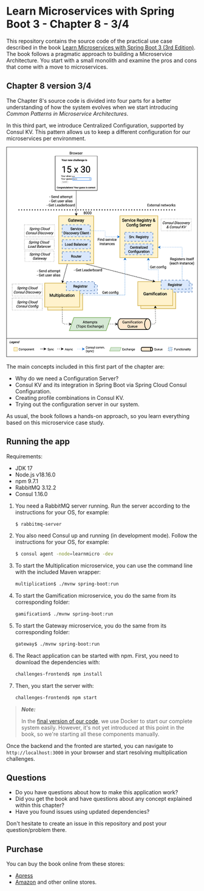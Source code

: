 # Learn Microservices with Spring Boot 3 - Chapter 8 - 3/4
This repository contains the source code of the practical use case described in the book [Learn Microservices with Spring Boot 3 (3rd Edition)](https://link.springer.com/book/10.1007/978-1-4842-9757-5).
The book follows a pragmatic approach to building a Microservice Architecture. You start with a small monolith and examine the pros and cons that come with a move to microservices.

## Chapter 8 version 3/4

The Chapter 8's source code is divided into four parts for a better understanding of how the system evolves when we start introducing _Common Patterns in Microservice Architectures_.

In this third part, we introduce Centralized Configuration, supported by Consul KV. This pattern allows us to keep a different configuration for our microservices per environment.

![Logical View - Chapter 8 3/4](resources/microservice_patterns-Config-Server.png)

The main concepts included in this first part of the chapter are:

* Why do we need a Configuration Server?
* Consul KV and its integration in Spring Boot via Spring Cloud Consul Configuration.
* Creating profile combinations in Consul KV.
* Trying out the configuration server in our system.

As usual, the book follows a hands-on approach, so you learn everything based on this microservice case study.

## Running the app

Requirements:

* JDK 17
* Node.js v18.16.0
* npm 9.7.1
* RabbitMQ 3.12.2
* Consul 1.16.0

1. You need a RabbitMQ server running. Run the server according to the instructions for your OS, for example:
    ```bash
    $ rabbitmq-server
    ```
1. You also need Consul up and running (in development mode). Follow the instructions for your OS, for example:
    ```bash
    $ consul agent -node=learnmicro -dev
    ```
1. To start the Multiplication microservice, you can use the command line with the included Maven wrapper:
    ```bash
    multiplication$ ./mvnw spring-boot:run
    ```
2. To start the Gamification microservice, you do the same from its corresponding folder:
    ```bash
    gamification$ ./mvnw spring-boot:run
    ```
3. To start the Gateway microservice, you do the same from its corresponding folder:
    ```bash
    gateway$ ./mvnw spring-boot:run
    ```
2. The React application can be started with npm. First, you need to download the dependencies with:
    ```bash
    challenges-frontend$ npm install
    ```
3. Then, you start the server with:
    ```bash
    challenges-frontend$ npm start
    ```

> **_Note:_**
> 
> In the [final version of our code](https://github.com/Book-Microservices-v3/chapter08d), we use Docker to start our complete system easily. However, it's not yet introduced at this point in the book, so we're starting all these components manually.

Once the backend and the fronted are started, you can navigate to `http://localhost:3000` in your browser and start resolving multiplication challenges.

## Questions

* Do you have questions about how to make this application work?
* Did you get the book and have questions about any concept explained within this chapter?
* Have you found issues using updated dependencies?

Don't hesitate to create an issue in this repository and post your question/problem there. 

## Purchase
You can buy the book online from these stores:
* [Apress](https://link.springer.com/book/10.1007/978-1-4842-9757-5)
* [Amazon](https://www.amazon.com/Learn-Microservices-Spring-Boot-Containerization/dp/1484297563)
and other online stores.
